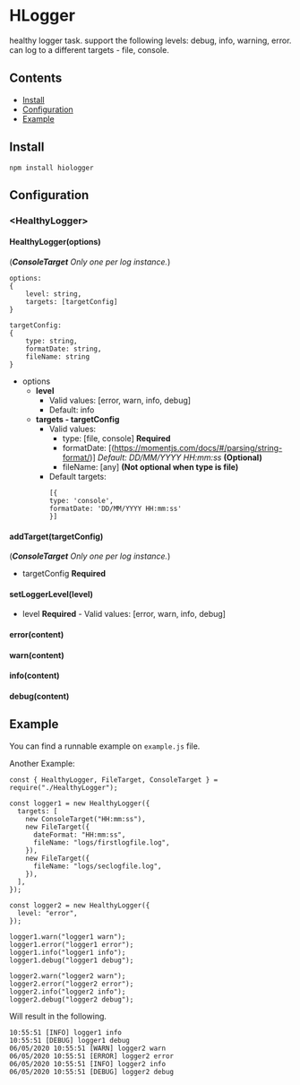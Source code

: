 # HLogger

healthy logger task.
support the following levels: debug, info, warning, error.
can log to a different targets - file, console.


## Contents

-   [ Install ](#install)
-   [ Configuration ](#configuration)
-   [ Example ](#example)

<a name="install"></a>

## Install

```
npm install hiologger
```

<a name="configuration"></a>

## Configuration

### \<HealthyLogger\>

#### HealthyLogger(options)
(_**ConsoleTarget** Only one per log instance._)

```
options:
{
    level: string,
    targets: [targetConfig]
}

targetConfig:
{
    type: string,
    formatDate: string,
    fileName: string
}
```

-   options
    -   **level**
        -   Valid values: [error, warn, info, debug] 
        -   Default: info
    -   **targets - targetConfig** 
        -   Valid values:
            -   type: [file, console] **Required** 
            -   formatDate: [(https://momentjs.com/docs/#/parsing/string-format/)] _Default: DD/MM/YYYY HH:mm:ss_ **(Optional)**
            -   fileName: [any] **(Not optional when type is file)**
        -   Default targets: 
            ```
            [{
            type: 'console',
            formatDate: 'DD/MM/YYYY HH:mm:ss'
            }]
            ```

#### addTarget(targetConfig)
(_**ConsoleTarget** Only one per log instance._)
-   targetConfig  **Required**

#### setLoggerLevel(level)
  -   level **Required** 
    -   Valid values: [error, warn, info, debug]


#### error(content)

#### warn(content)

#### info(content)

#### debug(content)


<a name="example"></a>

## Example

You can find a runnable example on `example.js` file.

Another Example:

```
const { HealthyLogger, FileTarget, ConsoleTarget } = require("./HealthyLogger");

const logger1 = new HealthyLogger({
  targets: [
    new ConsoleTarget("HH:mm:ss"),
    new FileTarget({
      dateFormat: "HH:mm:ss",
      fileName: "logs/firstlogfile.log",
    }),
    new FileTarget({
      fileName: "logs/seclogfile.log",
    }),
  ],
});

const logger2 = new HealthyLogger({
  level: "error",
});

logger1.warn("logger1 warn");
logger1.error("logger1 error");
logger1.info("logger1 info");
logger1.debug("logger1 debug");

logger2.warn("logger2 warn");
logger2.error("logger2 error");
logger2.info("logger2 info");
logger2.debug("logger2 debug");
```

Will result in the following.

```
10:55:51 [INFO] logger1 info
10:55:51 [DEBUG] logger1 debug
06/05/2020 10:55:51 [WARN] logger2 warn  
06/05/2020 10:55:51 [ERROR] logger2 error
06/05/2020 10:55:51 [INFO] logger2 info
06/05/2020 10:55:51 [DEBUG] logger2 debug
```
